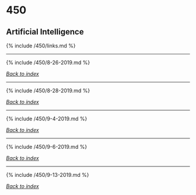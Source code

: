 # 450
## Artificial Intelligence

{% include /450/links.md %}

***

{% include /450/8-26-2019.md %}

*[Back to index](#450)*

***

{% include /450/8-28-2019.md %}

*[Back to index](#450)*

***

{% include /450/9-4-2019.md %}

*[Back to index](#450)*

***

{% include /450/9-6-2019.md %}

*[Back to index](#450)*

***

{% include /450/9-13-2019.md %}

*[Back to index](#450)*
